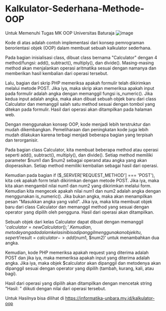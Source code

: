 # Kalkulator-Sederhana-Methode-OOP
Untuk Memenuhi Tugas MK OOP Universitas Baturaja
![image](https://user-images.githubusercontent.com/17256521/216539352-a1100a88-0714-4ddb-970b-8ca4a3168b4d.png)

Kode di atas adalah contoh implementasi dari konsep pemrograman berorientasi objek (OOP) dalam membuat sebuah kalkulator sederhana.

Pada bagian inisialisasi class, dibuat class bernama "Calculator" dengan 4 method/fungsi: add(), subtract(), multiply(), dan divide(). Masing-masing method akan menjalankan operasi aritmatika sesuai dengan namanya dan memberikan hasil kembalian dari operasi tersebut.

Lalu, bagian dari skrip PHP memeriksa apakah formulir telah dikirimkan melalui metode POST. Jika iya, maka skrip akan memeriksa apakah input pada formulir adalah angka dengan memanggil fungsi is_numeric(). Jika kedua input adalah angka, maka akan dibuat sebuah objek baru dari class Calculator dan memanggil salah satu method sesuai dengan tombol yang ditekan pada formulir. Hasil dari operasi akan ditampilkan pada halaman web.

Dengan menggunakan konsep OOP, kode menjadi lebih terstruktur dan mudah dikembangkan. Pemeliharaan dan peningkatan kode juga lebih mudah dilakukan karena terbagi menjadi beberapa bagian yang terpisah dan terorganisir.

Pada bagian class Calculator, kita membuat beberapa method atau operasi seperti add(), subtract(), multiply(), dan divide(). Setiap method memiliki parameter $num1 dan $num2 sebagai operand atau angka yang akan dioperasikan. Setiap method memiliki kembalian sebagai hasil dari operasi.

Kemudian pada bagian if ($_SERVER['REQUEST_METHOD'] === 'POST'), kita cek apakah form telah dikirimkan dengan metode POST. Jika iya, maka kita akan mengambil nilai num1 dan num2 yang dikirimkan melalui form. Kemudian kita mengecek apakah nilai num1 dan num2 adalah angka dengan menggunakan is_numeric(). Jika bukan angka, maka akan menampilkan pesan "Masukkan angka yang valid". Jika iya, maka kita membuat objek baru dari class Calculator dan memanggil method yang sesuai dengan operator yang dipilih oleh pengguna. Hasil dari operasi akan ditampilkan.

Sebuah objek dari kelas Calculator dapat dibuat dengan memanggil '$calculator = new Calculator();'. Kemudian, metode yang ada dalam kelas ini bisa dipanggil menggunakan objek itu, seperti '$result = $calculator->add($num1, $num2)' untuk menambahkan dua angka.

Kemudian, kode PHP memeriksa apakah request yang diterima adalah POST dan jika iya, maka memeriksa apakah input yang diterima adalah angka. Jika iya, maka objek $calculator akan dipanggil dan metodenya akan dipanggil sesuai dengan operator yang dipilih (tambah, kurang, kali, atau bagi).

Hasil dari operasi yang dipilih akan ditampilkan dengan mencetak string "Hasil: " diikuti dengan nilai dari operasi tersebut.

Untuk Hasilnya bisa dilihat di https://informatika-unbara.my.id/kalkulator-oop
